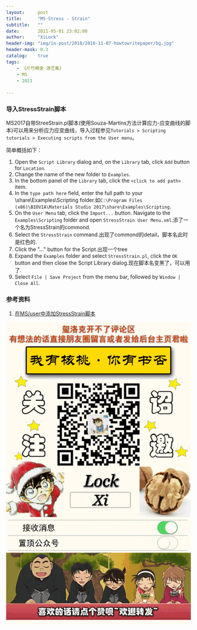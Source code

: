 ```yaml
---
layout:     post
title:      "MS·Stress - Strain"
subtitle:   ""
date:       2021-05-01 23:02:00
author:     "XiLock"
header-img: "img/in-post/2018/2018-11-07-howtowritepaper/bg.jpg"
header-mask: 0.3
catalog:    true
tags:
    - 《斤竹精舍·游艺集》
    - MS
    - 2021

---
```


### 导入StressStrain脚本
MS2017自带StreeStrain.pl脚本(使用Souza-Martins方法计算应力-应变曲线的脚本)可以用来分析应力应变曲线，导入过程参见`Tutorials > Scripting tutorials > Executing scripts from the User menu`。  

简单概括如下：
1. Open the `Script Library` dialog and, on the `Library` tab, click `Add` button for `Location`.
1. Change the name of the new folder to `Examples`.
1. In the bottom panel of the `Library` tab, click the `<click to add path>` item.
1. In the `type path here` field, enter the full path to your \share\Examples\Scripting folder.如`C:\Program Files (x86)\BIOVIA\Materials Studio 2017\share\Examples\Scripting`.
1. On the `User Menu` tab, click the `Import...` button. Navigate to the `Examples\Scripting` folder and open `StressStrain User Menu.xml`.添了一个名为StressStrain的commond.
1. Select the `StressStrain` command.出现了commond的detail，脚本名此时是红色的.
1. Click the "..." button for the Script.出现一个tree
1. Expand the `Examples` folder and select `StressStrain.pl`, click the `OK` button and then close the Script Library dialog.现在脚本名变黑了，可以用了.
1. Select `File | Save Project` from the menu bar, followed by `Window | Close All`.

### 参考资料
1. [在MS/user中添加StressStrain脚本](https://zhuanlan.zhihu.com/p/340276430)

![](/img/wc-tail.GIF)
